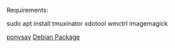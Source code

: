 
Requirements:

sudo apt install tmuxinator xdotool wmctrl imagemagick

[ponysay](https://github.com/erkin/ponysay) [Debian Package](http://www.vcheng.org/ponysay/)
